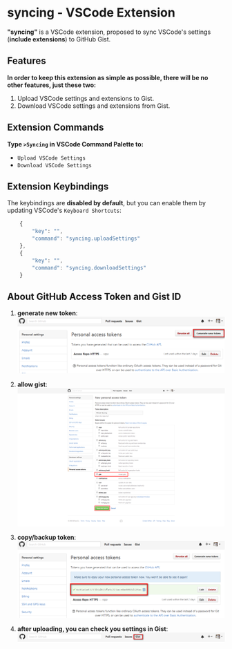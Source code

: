 # syncing - VSCode Extension

**"syncing"** is a VSCode extension, proposed to sync VSCode's settings (**include extensions**) to GitHub Gist.

## Features

**In order to keep this extension as simple as possible, there will be no other features, just these two:**

1. Upload VSCode settings and extensions to Gist.
2. Download VSCode settings and extensions from Gist.


## Extension Commands

**Type `>Syncing` in VSCode Command Palette to:**

* `Upload VSCode Settings`
* `Download VSCode Settings`


## Extension Keybindings

The keybindings are **disabled by default**, but you can enable them by updating VSCode's `Keyboard Shortcuts`:

```javascript
    {
        "key": "",
        "command": "syncing.uploadSettings"
    },
    {
        "key": "",
        "command": "syncing.downloadSettings"
    }
```

## About GitHub Access Token and Gist ID

1. **generate new token**:
  ![generate new token](./docs/1.png "generate new token")

2. **allow gist**:
  ![allow gist](./docs/2.png "allow gist")

3. **copy/backup token**:
  ![copy/backup token](./docs/3.png "copy/backup token")

4. **after uploading, you can check you settings in Gist**:
  ![gist](./docs/4.png "gist")
